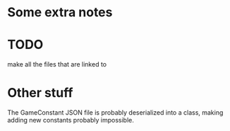 # Some extra notes

# TODO

make all the files that are linked to

# Other stuff

The GameConstant JSON file is probably deserialized into a class, making adding new constants probably impossible.